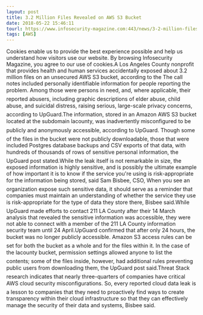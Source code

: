```yaml
---
layout: post
title: 3.2 Million Files Revealed on AWS S3 Bucket
date: 2018-05-22 15:46:11
tourl: https://www.infosecurity-magazine.com:443/news/3-2-million-files-revealed-on-aws/
tags: [AWS]
---
```

Cookies enable us to provide the best experience possible and help us understand how visitors use our website. By browsing Infosecurity Magazine, you agree to our use of cookies.A Los Angeles County nonprofit that provides health and human services accidentally exposed about 3.2 million files on an unsecured AWS S3 bucket, according to the The call notes included personally identifiable information for people reporting the problem. Among those were persons in need, and, where applicable, their reported abusers, including graphic descriptions of elder abuse, child abuse, and suicidal distress, raising serious, large-scale privacy concerns, according to UpGuard.The information, stored in an Amazon AWS S3 bucket located at the subdomain lacounty, was inadvertently misconfigured to be publicly and anonymously accessible, according to UpGuard. Though some of the files in the bucket were not publicly downloadable, those that were included Postgres database backups and CSV exports of that data, with hundreds of thousands of rows of sensitive personal information, the UpGuard post stated.While the leak itself is not remarkable in size, the exposed information is highly sensitive, and is possibly the ultimate example of how important it is to know if the service you're using is risk-appropriate for the information being stored, said Sam Bisbee, CSO, When you see an organization expose such sensitive data, it should serve as a reminder that companies must maintain an understanding of whether the service they use is risk-appropriate for the type of data they store there, Bisbee said.While UpGuard made efforts to contact 211 LA County after their 14 March analysis that revealed the sensitive information was accessible, they were not able to connect with a member of the 211 LA County information security team until 24 April.UpGuard confirmed that after only 24 hours, the bucket was no longer publicly accessible. Amazon S3 access rules can be set for both the bucket as a whole and for the files within it. In the case of the lacounty bucket, permission settings allowed anyone to list the contents; some of the files inside, however, had additional rules preventing public users from downloading them, the UpGuard post said.Threat Stack research indicates that nearly three-quarters of companies have critical AWS cloud security misconfigurations. So, every reported cloud data leak is a lesson to companies that they need to proactively find ways to create transparency within their cloud infrastructure so that they can effectively manage the security of their data and systems, Bisbee said.